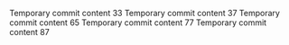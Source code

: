 Temporary commit content 33
Temporary commit content 37
Temporary commit content 65
Temporary commit content 77
Temporary commit content 87
